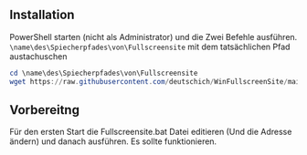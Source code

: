 ## Installation
PowerShell starten (nicht als Administrator) und die Zwei Befehle ausführen. `\name\des\Spiecherpfades\von\Fullscreensite` mit dem tatsächlichen Pfad austachuschen
```powershell
cd \name\des\Spiecherpfades\von\Fullscreensite
wget https://raw.githubusercontent.com/deutschich/WinFullscreenSite/main/Fullscreensite.bat && wget https://raw.githubusercontent.com/deutschich/WinFullscreenSite/main/F11.vbs
```
## Vorbereitng
Für den ersten Start die Fullscreensite.bat Datei editieren (Und die Adresse ändern) und danach ausführen.
Es sollte funktionieren.
